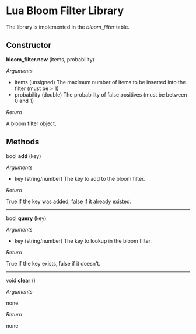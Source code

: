 Lua Bloom Filter Library
========================

The library is implemented in the _bloom_filter_ table.

Constructor
-----------
**bloom_filter.new** (items, probability)

*Arguments*
- items (unsigned) The maximum number of items to be inserted into the filter (must be > 1)
- probability (double) The probability of false positives (must be between 0 and 1)

*Return*

A bloom filter object.

Methods
-------
bool **add** (key)

*Arguments*
- key (string/number) The key to add to the bloom filter.

*Return*

True if the key was added, false if it already existed.

____
bool **query** (key)

*Arguments*
- key (string/number) The key to lookup in the bloom filter.

*Return*

True if the key exists, false if it doesn't.

____
void **clear** ()

*Arguments*

none

*Return*

none
